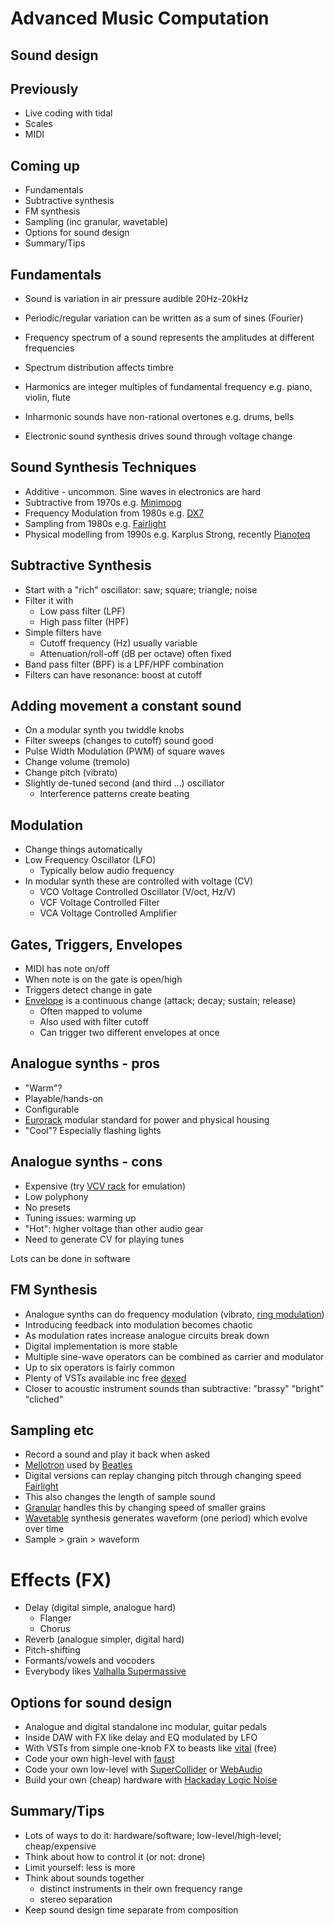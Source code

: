 # Advanced Music Computation

## Sound design


## Previously

- Live coding with tidal
- Scales
- MIDI


## Coming up

- Fundamentals
- Subtractive synthesis
- FM synthesis
- Sampling (inc granular, wavetable)
- Options for sound design
- Summary/Tips


## Fundamentals

- Sound is variation in air pressure audible 20Hz-20kHz
- Periodic/regular variation can be written as a sum of sines (Fourier)
- Frequency spectrum of a sound represents the amplitudes at different frequencies
- Spectrum distribution affects timbre


- Harmonics are integer multiples of fundamental frequency e.g. piano, violin, flute
- Inharmonic sounds have non-rational overtones e.g. drums, bells
- Electronic sound synthesis drives sound through voltage change


## Sound Synthesis Techniques

- Additive - uncommon. Sine waves in electronics are hard
- Subtractive from 1970s e.g. [Minimoog](https://en.wikipedia.org/wiki/Minimoog) 
- Frequency Modulation from 1980s e.g. [DX7](https://en.wikipedia.org/wiki/Yamaha_DX7) 
- Sampling from 1980s e.g. [Fairlight](https://en.wikipedia.org/wiki/Fairlight_CMI)
- Physical modelling from 1990s e.g. Karplus Strong, recently [Pianoteq](https://www.modartt.com/pianoteq_overview)


## Subtractive Synthesis

- Start with a "rich" oscillator: saw; square; triangle; noise
- Filter it with
  - Low pass filter (LPF)
  - High pass filter (HPF)
- Simple filters have
  - Cutoff frequency (Hz) usually variable
  - Attenuation/roll-off (dB per octave) often fixed
- Band pass filter (BPF) is a LPF/HPF combination
- Filters can have resonance: boost at cutoff


## Adding movement a constant sound

- On a modular synth you twiddle knobs 
- Filter sweeps (changes to cutoff) sound good
- Pulse Width Modulation (PWM) of square waves
- Change volume (tremolo)
- Change pitch (vibrato)
- Slightly de-tuned second (and third ...) oscillator
  - Interference patterns create beating


## Modulation

- Change things automatically
- Low Frequency Oscillator (LFO)
  - Typically below audio frequency
- In modular synth these are controlled with voltage (CV)
  - VCO Voltage Controlled Oscillator (V/oct, Hz/V)
  - VCF Voltage Controlled Filter
  - VCA Voltage Controlled Amplifier


## Gates, Triggers, Envelopes

- MIDI has note on/off
- When note is on the gate is open/high
- Triggers detect change in gate
- [Envelope](https://en.wikipedia.org/wiki/Envelope_(music)) is a continuous change (attack; decay; sustain; release)
  - Often mapped to volume
  - Also used with filter cutoff
  - Can trigger two different envelopes at once


## Analogue synths - pros

- "Warm"?
- Playable/hands-on
- Configurable
- [Eurorack](https://en.wikipedia.org/wiki/Eurorack) modular standard for power and physical housing
- "Cool"? Especially flashing lights


## Analogue synths - cons

- Expensive (try [VCV rack](https://vcvrack.com/) for emulation)
- Low polyphony
- No presets
- Tuning issues: warming up
- "Hot": higher voltage than other audio gear
- Need to generate CV for playing tunes

Lots can be done in software


## FM Synthesis

- Analogue synths can do frequency modulation (vibrato, [ring modulation](https://en.wikipedia.org/wiki/Ring_modulation))
- Introducing feedback into modulation becomes chaotic
- As modulation rates increase analogue circuits break down
- Digital implementation is more stable
- Multiple sine-wave operators can be combined as carrier and modulator
- Up to six operators is fairly common
- Plenty of VSTs available inc free [dexed](https://www.kvraudio.com/product/dexed-by-digital-suburban)
- Closer to acoustic instrument sounds than subtractive: "brassy" "bright" "cliched"


## Sampling etc

- Record a sound and play it back when asked
- [Mellotron](https://en.wikipedia.org/wiki/Mellotron) used by [Beatles](https://en.wikipedia.org/wiki/Strawberry_Fields_Forever)
- Digital versions can replay changing pitch through changing speed [Fairlight](https://en.wikipedia.org/wiki/Fairlight_CMI)
- This also changes the length of sample sound
- [Granular](https://en.wikipedia.org/wiki/Granular_synthesis) handles this by changing speed of smaller grains
- [Wavetable](https://en.wikipedia.org/wiki/Wavetable_synthesis) synthesis generates waveform (one period) which evolve over time
- Sample > grain > waveform


# Effects (FX)

- Delay (digital simple, analogue hard)
  - Flanger
  - Chorus
- Reverb (analogue simpler, digital hard)
- Pitch-shifting
- Formants/vowels and vocoders
- Everybody likes [Valhalla Supermassive](https://valhalladsp.com/shop/reverb/valhalla-supermassive/)


## Options for sound design

- Analogue and digital standalone inc modular, guitar pedals
- Inside DAW with FX like delay and EQ modulated by LFO
- With VSTs from simple one-knob FX to beasts like [vital](https://vital.audio/) (free)
- Code your own high-level with [faust](https://faust.grame.fr/)
- Code your own low-level with [SuperCollider](https://supercollider.github.io/) or [WebAudio](https://developer.mozilla.org/en-US/docs/Web/API/Web_Audio_API)
- Build your own (cheap) hardware with [Hackaday Logic Noise](https://hackaday.com/tag/logic-noise/)


## Summary/Tips

- Lots of ways to do it: hardware/software; low-level/high-level; cheap/expensive
- Think about how to control it (or not: drone)
- Limit yourself: less is more
- Think about sounds together
  - distinct instruments in their own frequency range
  - stereo separation
- Keep sound design time separate from composition